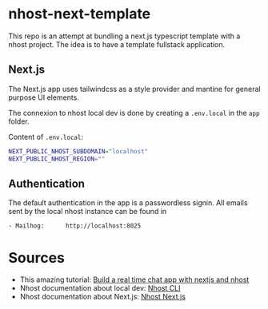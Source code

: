 # nhost-next-template

This repo is an attempt at bundling a next.js typescript template with a nhost project. The idea is to have a template fullstack application.

## Next.js

The Next.js app uses tailwindcss as a style provider and mantine for general purpose UI elements.

The connexion to nhost local dev is done by creating a `.env.local` in the `app` folder.

Content of `.env.local`:

```sh
NEXT_PUBLIC_NHOST_SUBDOMAIN="localhost"
NEXT_PUBLIC_NHOST_REGION=""
```

## Authentication

The default authentication in the app is a passwordless signin.
All emails sent by the local nhost instance can be found in

```
- Mailhog:		http://localhost:8025
```

# Sources

- This amazing tutorial: [Build a real time chat app with nextjs and nhost](https://alterclass.io/tutorials/build-a-real-time-chat-app-with-nextjs-and-nhost)
- Nhost documentation about local dev: [Nhost CLI](https://docs.nhost.io/reference/cli)
- Nhost documentation about Next.js: [Nhost Next.js](https://docs.nhost.io/reference/nextjs)
